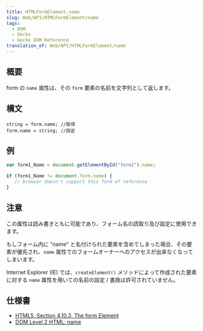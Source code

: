 ```yaml
---
title: HTMLFormElement.name
slug: Web/API/HTMLFormElement/name
tags:
  - DOM
  - Gecko
  - Gecko DOM Reference
translation_of: Web/API/HTMLFormElement/name
---
```

## 概要

form の `name` 属性は、その `form` 要素の名前を文字列として返します。

## 構文

    string = form.name; //取得
    form.name = string; //設定

## 例

```js
var form1_Name = document.getElementById("form1").name;

if (form1_Name != document.form.name) {
   // browser doesn't support this form of reference
}
```

## 注意

この属性は読み書きともに可能であり、フォーム名の読取り及び設定に使用できます。

もしフォーム内に "name" と名付けられた要素を含めてしまった場合、その要素が優先され、`name` 属性でのフォームオーナーへのアクセスが出来なくなってしまいます。

Internet Explorer (IE) では、`createElement()` メソッドによって作成された要素に対する `name` 属性を用いての名前の設定 / 書換は許可されていません。

## 仕様書

- [HTML5, Section 4.10.3, The form Element](http://www.w3.org/TR/html5/forms.html#dom-form-name)
- [DOM Level 2 HTML: name](http://www.w3.org/TR/DOM-Level-2-HTML/html.html#ID-22051454)
